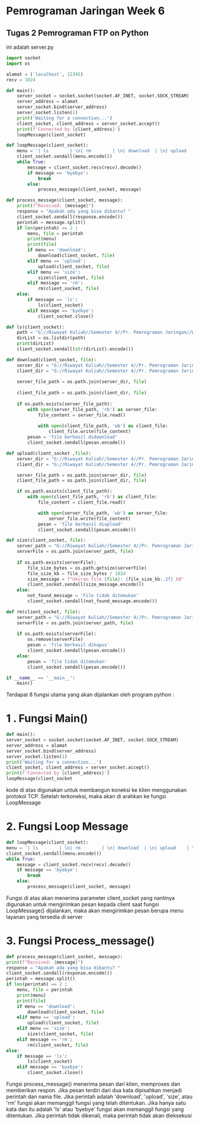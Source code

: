 # Pemrograman Jaringan Week 6
## Tugas 2 Pemrograman FTP on Python

ini adalah server.py
```python
import socket
import os

alamat = ('localhost', 12345)
recv = 1024

def main():
    server_socket = socket.socket(socket.AF_INET, socket.SOCK_STREAM)
    server_address = alamat
    server_socket.bind(server_address)
    server_socket.listen(1)
    print('Waiting for a connection...')
    client_socket, client_address = server_socket.accept()
    print(f'Connected by {client_address}')
    loopMessage(client_socket)

def loopMessage(client_socket):
    menu = '| ls        | \n| rm        | \n| download  | \n| upload    | \n| size      | \n| byebye    |'
    client_socket.sendall(menu.encode())
    while True:
        message = client_socket.recv(recv).decode()
        if message == 'byebye':
            break
        else:
            process_message(client_socket, message)

def process_message(client_socket, message):
    print(f"Received: {message}")
    response = "Apakah ada yang bisa dibantu? "
    client_socket.sendall(response.encode())
    perintah = message.split()
    if len(perintah) == 2 :
        menu, file = perintah
        print(menu)
        print(file)
        if menu == 'download':
            download(client_socket, file)
        elif menu == 'upload':
            upload(client_socket, file)
        elif menu == 'size':
            size(client_socket, file)
        elif message == 'rm':
            rm(client_socket, file)
    else:
        if message == 'ls':
            ls(client_socket)
        elif message == 'byebye':
            client_socket.close()

def ls(client_socket):
    path = "G://Riwayat Kuliah//Semester 4//Pr. Pemrograman Jaringan//Week 6//server"
    dirList = os.listdir(path)
    print(dirList)
    client_socket.sendall(str(dirList).encode())

def download(client_socket, file):
    server_dir = "G://Riwayat Kuliah//Semester 4//Pr. Pemrograman Jaringan//Week 6//server"
    client_dir = "G://Riwayat Kuliah//Semester 4//Pr. Pemrograman Jaringan//Week 6//client"
    
    server_file_path = os.path.join(server_dir, file)
    
    client_file_path = os.path.join(client_dir, file)
    
    if os.path.exists(server_file_path):
        with open(server_file_path, 'rb') as server_file:
            file_content = server_file.read()
            
            with open(client_file_path, 'wb') as client_file:
                client_file.write(file_content)
        pesan = 'file berhasil didownload'
        client_socket.sendall(pesan.encode())

def upload(client_socket ,file):
    server_dir = "G://Riwayat Kuliah//Semester 4//Pr. Pemrograman Jaringan//Week 6//server"
    client_dir = "G://Riwayat Kuliah//Semester 4//Pr. Pemrograman Jaringan//Week 6//client"

    server_file_path = os.path.join(server_dir, file)
    client_file_path = os.path.join(client_dir, file)

    if os.path.exists(client_file_path):
        with open(client_file_path, 'rb') as client_file:
            file_content = client_file.read()

            with open(server_file_path, 'wb') as server_file:
                server_file.write(file_content)
            pesan = 'file berhasil diupload'
            client_socket.sendall(pesan.encode())

def size(client_socket, file):
    server_path = "G://Riwayat Kuliah//Semester 4//Pr. Pemrograman Jaringan//Week 6//server"
    serverFile = os.path.join(server_path, file)
    
    if os.path.exists(serverFile):
        file_size_bytes = os.path.getsize(serverFile)
        file_size_kb = file_size_bytes / 1024
        size_message = f"Ukuran file {file}: {file_size_kb:.2f} kB"
        client_socket.sendall(size_message.encode())
    else:
        not_found_message = 'File tidak ditemukan'
        client_socket.sendall(not_found_message.encode())

def rm(client_socket, file):
    server_path = "G://Riwayat Kuliah//Semester 4//Pr. Pemrograman Jaringan//Week 6//server"
    serverFile = os.path.join(server_path, file)
    
    if os.path.exists(serverFile):
        os.remove(serverFile)
        pesan = 'file berhasil dihapus'
        client_socket.sendall(pesan.encode())
    else:
        pesan = 'file tidak ditemukan'
        client_socket.sendall(pesan.encode())

if __name__ == '__main__':
    main()
```
Terdapat 8 fungsi utama yang akan dijalankan oleh program python :
# 1 . Fungsi Main()
```python
def main():
server_socket = socket.socket(socket.AF_INET, socket.SOCK_STREAM)
server_address = alamat
server_socket.bind(server_address)
server_socket.listen(1)
print('Waiting for a connection...')
client_socket, client_address = server_socket.accept()
print(f'Connected by {client_address}')
loopMessage(client_socket
```
kode di atas digunakan untuk membangun koneksi ke klien menggunakan protokol TCP. Setelah terkoneksi, maka akan di arahkan ke fungsi LoopMessage

# 2. Fungsi Loop Message
```python
def loopMessage(client_socket):
menu = '| ls        | \n| rm        | \n| download  | \n| upload    | \n| size      | \n| byebye    |'
client_socket.sendall(menu.encode())
while True:
    message = client_socket.recv(recv).decode()
    if message == 'byebye':
        break
    else:
        process_message(client_socket, message)
```
Fungsi di atas akan menerima parameter client_socket yang nantinya digunakan untuk mengirimkan pesan kepada client saat fungsi LoopMessage() dijalankan, maka akan mengirimkan pesan berupa menu layanan yang tersedia di server 

# 3. Fungsi Process_message()
```python
def process_message(client_socket, message):
print(f"Received: {message}")
response = "Apakah ada yang bisa dibantu? "
client_socket.sendall(response.encode())
perintah = message.split()
if len(perintah) == 2 :
    menu, file = perintah
    print(menu)
    print(file)
    if menu == 'download':
        download(client_socket, file)
    elif menu == 'upload':
        upload(client_socket, file)
    elif menu == 'size':
        size(client_socket, file)
    elif message == 'rm':
        rm(client_socket, file)
else:
    if message == 'ls':
        ls(client_socket)
    elif message == 'byebye':
        client_socket.close()
```
Fungsi process_message() menerima pesan dari klien, memproses dan memberikan respon. Jika pesan terdiri dari dua kata dipisahkan menjadi perintah dan nama file. Jika perintah adalah 'download', 'upload', 'size', atau 'rm' fungsi akan memanggil fungsi yang telah ditentukan. Jika hanya satu kata dan itu adalah 'ls' atau 'byebye' fungsi akan memanggil fungsi yang ditentukan. Jika perintah tidak dikenali, maka perintah tidak akan dieksekusi







